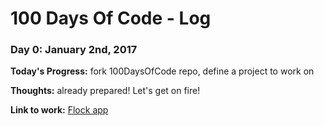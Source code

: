 # 100 Days Of Code - Log

### Day 0: January 2nd, 2017

**Today's Progress:** fork 100DaysOfCode repo, define a project to work on

**Thoughts:** already prepared! Let's get on fire!

**Link to work:** [Flock app](https://github.com/shelly64/Flock)
